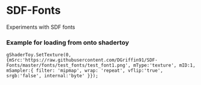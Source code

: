# SDF-Fonts
Experiments with SDF fonts

### Example for loading from onto shadertoy
```
gShaderToy.SetTexture(0, {mSrc:'https://raw.githubusercontent.com/DGriffin91/SDF-Fonts/master/fonts/test_fonts/test_font1.png', mType:'texture', mID:1, mSampler:{ filter: 'mipmap', wrap: 'repeat', vflip:'true', srgb:'false', internal:'byte' }});

```
